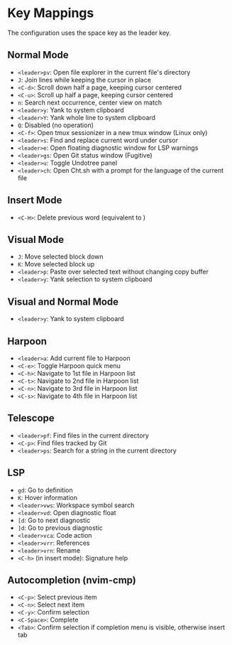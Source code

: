 # Key Mappings

The configuration uses the space key as the leader key.

## Normal Mode
- `<leader>pv`: Open file explorer in the current file's directory
- `J`: Join lines while keeping the cursor in place
- `<C-d>`: Scroll down half a page, keeping cursor centered
- `<C-u>`: Scroll up half a page, keeping cursor centered
- `n`: Search next occurrence, center view on match
- `<leader>y`: Yank to system clipboard
- `<leader>Y`: Yank whole line to system clipboard
- `Q`: Disabled (no operation)
- `<C-f>`: Open tmux sessionizer in a new tmux window (Linux only)
- `<leader>s`: Find and replace current word under cursor
- `<leader>e`: Open floating diagnostic window for LSP warnings
- `<leader>gs`: Open Git status window (Fugitive)
- `<leader>u`: Toggle Undotree panel
- `<leader>ch`: Open Cht.sh with a prompt for the language of the current file

## Insert Mode
- `<C-H>`: Delete previous word (equivalent to <C-W>)

## Visual Mode
- `J`: Move selected block down
- `K`: Move selected block up
- `<leader>p`: Paste over selected text without changing copy buffer
- `<leader>y`: Yank selection to system clipboard

## Visual and Normal Mode
- `<leader>y`: Yank to system clipboard

## Harpoon
- `<leader>a`: Add current file to Harpoon
- `<C-e>`: Toggle Harpoon quick menu
- `<C-h>`: Navigate to 1st file in Harpoon list
- `<C-t>`: Navigate to 2nd file in Harpoon list
- `<C-n>`: Navigate to 3rd file in Harpoon list
- `<C-s>`: Navigate to 4th file in Harpoon list

## Telescope
- `<leader>pf`: Find files in the current directory
- `<C-p>`: Find files tracked by Git
- `<leader>ps`: Search for a string in the current directory

## LSP
- `gd`: Go to definition
- `K`: Hover information
- `<leader>vws`: Workspace symbol search
- `<leader>vd`: Open diagnostic float
- `[d`: Go to next diagnostic
- `]d`: Go to previous diagnostic
- `<leader>vca`: Code action
- `<leader>vrr`: References
- `<leader>vrn`: Rename
- `<C-h>` (in insert mode): Signature help

## Autocompletion (nvim-cmp)
- `<C-p>`: Select previous item
- `<C-n>`: Select next item
- `<C-y>`: Confirm selection
- `<C-Space>`: Complete
- `<Tab>`: Confirm selection if completion menu is visible, otherwise insert tab
